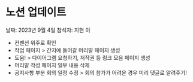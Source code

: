 # 노션 업데이트

날짜: 2023년 9월 4일
참석자: 지현 이

- 컨벤션 위주로 확인
- 작업 페이지 > 간지에 들어갈 머리말 페이지 생성
- 도움! > 다이어그램 요청하기, 저작권 등 링크 모음 페이지 생성
- 머리말 작성 페이지 일부 내용 삭제
- 공지사항 부분 회의 일정 수정 > 회의 참가가 어려운 경우 미리 댓글로 알려주기!
